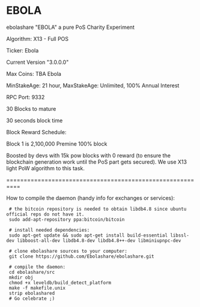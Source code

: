 EBOLA
====

ebolashare "EBOLA" a pure PoS Charity Experiment

Algorithm: X13 - Full POS

Ticker: Ebola

Current Version "3.0.0.0"

Max Coins: TBA Ebola

MinStakeAge: 21 hour, MaxStakeAge: Unlimited, 100% Annual Interest

RPC Port: 9332

30 Blocks to mature

30 seconds  block time

Block Reward Schedule:

Block 1 is 2,100,000  Premine 100% block


Boosted by devs with 15k pow blocks with 0 reward (to ensure the blockchain generation work until the PoS part gets secured). We use X13 light PoW algorithm to this task.




==========================================================

How to compile the daemon (handy info for exchanges or services):

     # the bitcoin repository is needed to obtain libdb4.8 since ubuntu official reps do not have it.
     sudo add-apt-repository ppa:bitcoin/bitcoin

     # install needed dependencies:
     sudo apt-get update && sudo apt-get install build-essential libssl-dev libboost-all-dev libdb4.8-dev libdb4.8++-dev libminiupnpc-dev

     # clone ebolashare sources to your computer:
     git clone https://github.com/Ebolashare/ebolashare.git

     # compile the daemon:
     cd ebolashare/src
     mkdir obj
     chmod +x leveldb/build_detect_platform
     make -f makefile.unix
     strip ebolashared
     # Go celebrate ;)
